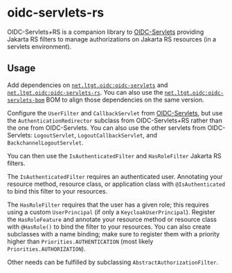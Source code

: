 # oidc-servlets-rs

OIDC-Servlets+RS is a companion library to [OIDC-Servlets](../README.md) providing Jakarta RS filters to manage authorizations on Jakarta RS resources (in a servlets environment).

## Usage

Add dependencies on [`net.ltgt.oidc:oidc-servlets`](https://central.sonatype.com/artifact/net.ltgt.oidc/oidc-servlets) and [`net.ltgt.oidc:oidc-servlets-rs`](https://central.sonatype.com/artifact/net.ltgt.oidc/oidc-servlets-rs). You can also use the [`net.ltgt.oidc:oidc-servlets-bom`](https://central.sonatype.com/artifact/net.ltgt.oidc/oidc-servlets-bom) BOM to align those dependencies on the same version.

Configure the `UserFilter` and `CallbackServlet` from [OIDC-Servlets](../README.md#usage), but use the `AuthenticationRedirector` subclass from OIDC-Servlets+RS rather than the one from OIDC-Servlets. You can also use the other servlets from OIDC-Servlets: `LogoutServlet`, `LogoutCallbackServlet`, and `BackchannelLogoutServlet`.

You can then use the `IsAuthenticatedFilter` and `HasRoleFilter` Jakarta RS filters.

The `IsAuthenticatedFilter` requires an authenticated user. Annotating your resource method, resource class, or application class with `@IsAuthenticated` to bind this filter to your resources.

The `HasRoleFilter` requires that the user has a given role; this requires using a custom `UserPrincipal` (if only a `KeycloakUserPrincipal`). Register the `HasRoleFeature` and annotate your resource method or resource class with `@HasRole()` to bind the filter to your resources. You can also create subclasses with a name binding; make sure to register them with a priority higher than `Priorities.AUTHENTICATION` (most likely `Priorities.AUTHORIZATION`).

Other needs can be fulfilled by subclassing `AbstractAuthorizationFilter`.
